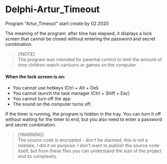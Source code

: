 # Delphi-Artur_Timeout
Program "Artur_Timeout" start create by 02.2020

The meaning of the program: after time has elapsed, it displays a lock screen that cannot be closed without entering the password and secret combination.
> [!NOTE]\
> The program was intended for parental control to limit the amount of time children watch cartoons or games on the computer.

#### When the lock screen is on:
*   You cannot use hotkeys (Ctrl + Alt + Del)
*   You cannot launch the task manager (Ctrl + Shift + Esc)
*   You cannot turn off the app
*   The sound on the computer turns off.

If the timer is running, the program is hidden in the tray.
You can turn it off without waiting for the timer to end, but you also need to enter a password and secret combination.

> [!WARNING]\
> The source code is encrypted - don't be alarmed, this is not a mistake, I did it on purpose. I don't want to publish the source code itself, but from these files you can understand the size of the project and its complexity.
